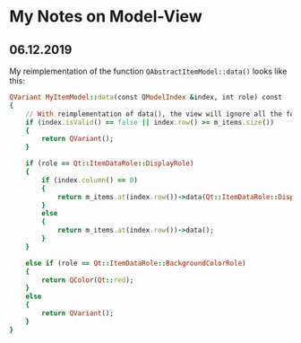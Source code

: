 # My Notes on Model-View

## 06.12.2019
My reimplementation of the function `QAbstractItemModel::data()` looks like this:

```ruby
QVariant MyItemModel::data(const QModelIndex &index, int role) const
{
    // With reimplementation of data(), the view will ignore all the formatting of the cells.
    if (index.isValid() == false || index.row() >= m_items.size())
    {
        return QVariant();
    }

    if (role == Qt::ItemDataRole::DisplayRole)
    {
        if (index.column() == 0)
        {
            return m_items.at(index.row())->data(Qt::ItemDataRole::DisplayRole);
        }
        else
        {
            return m_items.at(index.row())->data();
        }
    }

    else if (role == Qt::ItemDataRole::BackgroundColorRole)
    {
        return QColor(Qt::red);
    }
    else
    {
        return QVariant();
    }
}

```
 